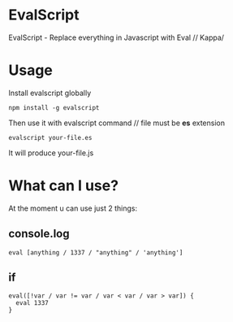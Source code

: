 # EvalScript
EvalScript - Replace everything in Javascript with Eval
// Kappa/

# Usage
Install evalscript globally
```
npm install -g evalscript
```

Then use it with evalscript command // file must be **es** extension
```
evalscript your-file.es
```

It will produce your-file.js

# What can I use?
At the moment u can use just 2 things:

## console.log
```
eval [anything / 1337 / "anything" / 'anything']
```

## if
```
eval([!var / var != var / var < var / var > var]) {
  eval 1337
}
```